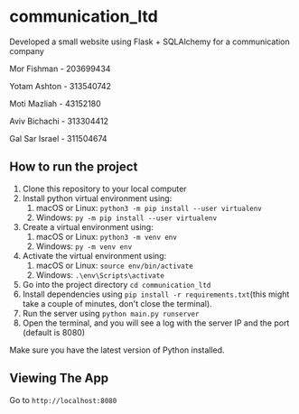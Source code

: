 # communication_ltd
Developed a small website using Flask + SQLAlchemy for a communication company

Mor Fishman - 203699434

Yotam Ashton - 313540742

Moti Mazliah - 43152180

Aviv Bichachi - 313304412

Gal Sar Israel - 311504674

## How to run the project

1. Clone this repository to your local computer
2. Install python virtual environment using:
   1. macOS or Linux: `python3 -m pip install --user virtualenv`
   2. Windows: `py -m pip install --user virtualenv`
3. Create a virtual environment using:
   1. macOS or Linux: `python3 -m venv env`
   2. Windows: `py -m venv env`
4. Activate the virtual environment using:
   1. macOS or Linux: `source env/bin/activate`
   2. Windows: `.\env\Scripts\activate`
5. Go into the project directory `cd communication_ltd`
6. Install dependencies using `pip install -r requirements.txt`(this might take a couple of minutes, don't close the terminal).
7. Run the server using `python main.py runserver`
8. Open the terminal, and you will see a log with the server IP and the port (default is 8080)

Make sure you have the latest version of Python installed.

## Viewing The App

Go to `http://localhost:8080`